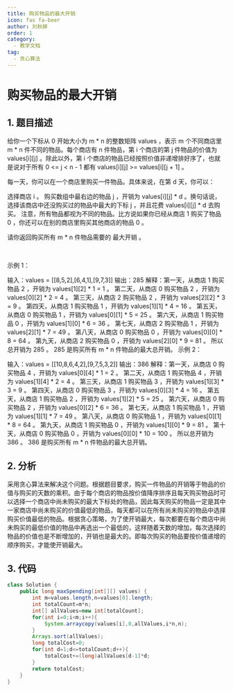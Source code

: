 ```yaml
---
title: 购买物品的最大开销
icon: fas fa-beer
author: 刘秋婷
order: 1
category:
  - 教学文档
tag:
  - 贪心算法
---
```


# 购买物品的最大开销
## 1. 题目描述

给你一个下标从 0 开始大小为 m * n 的整数矩阵 values ，表示 m 个不同商店里 m * n 件不同的物品。每个商店有 n 件物品，第 i 个商店的第 j 件物品的价值为 values[i][j] 。除此以外，第 i 个商店的物品已经按照价值非递增排好序了，也就是说对于所有 0 <= j < n - 1 都有 values[i][j] >= values[i][j + 1] 。

每一天，你可以在一个商店里购买一件物品。具体来说，在第 d 天，你可以：

选择商店 i 。
购买数组中最右边的物品 j ，开销为 values[i][j] * d 。换句话说，选择该商店中还没购买过的物品中最大的下标 j ，并且花费 values[i][j] * d 去购买。
注意，所有物品都视为不同的物品。比方说如果你已经从商店 1 购买了物品 0 ，你还可以在别的商店里购买其他商店的物品 0 。

请你返回购买所有 m * n 件物品需要的 最大开销 。

 

示例 1：

输入：values = [[8,5,2],[6,4,1],[9,7,3]]
输出：285
解释：第一天，从商店 1 购买物品 2 ，开销为 values[1][2] * 1 = 1 。
第二天，从商店 0 购买物品 2 ，开销为 values[0][2] * 2 = 4 。
第三天，从商店 2 购买物品 2 ，开销为 values[2][2] * 3 = 9 。
第四天，从商店 1 购买物品 1 ，开销为 values[1][1] * 4 = 16 。
第五天，从商店 0 购买物品 1 ，开销为 values[0][1] * 5 = 25 。
第六天，从商店 1 购买物品 0 ，开销为 values[1][0] * 6 = 36 。
第七天，从商店 2 购买物品 1 ，开销为 values[2][1] * 7 = 49 。
第八天，从商店 0 购买物品 0 ，开销为 values[0][0] * 8 = 64 。
第九天，从商店 2 购买物品 0 ，开销为 values[2][0] * 9 = 81 。
所以总开销为 285 。
285 是购买所有 m * n 件物品的最大总开销。
示例 2：

输入：values = [[10,8,6,4,2],[9,7,5,3,2]]
输出：386
解释：第一天，从商店 0 购买物品 4 ，开销为 values[0][4] * 1 = 2 。
第二天，从商店 1 购买物品 4 ，开销为 values[1][4] * 2 = 4 。
第三天，从商店 1 购买物品 3 ，开销为 values[1][3] * 3 = 9 。
第四天，从商店 0 购买物品 3 ，开销为 values[0][3] * 4 = 16 。
第五天，从商店 1 购买物品 2 ，开销为 values[1][2] * 5 = 25 。
第六天，从商店 0 购买物品 2 ，开销为 values[0][2] * 6 = 36 。
第七天，从商店 1 购买物品 1 ，开销为 values[1][1] * 7 = 49 。
第八天，从商店 0 购买物品 1 ，开销为 values[0][1] * 8 = 64 。
第九天，从商店 1 购买物品 0 ，开销为 values[1][0] * 9 = 81 。
第十天，从商店 0 购买物品 0 ，开销为 values[0][0] * 10 = 100 。
所以总开销为 386 。
386 是购买所有 m * n 件物品的最大总开销。

## 2. 分析

采用贪心算法来解决这个问题。根据题目要求，购买一件物品的开销等于物品的价值与购买的天数的乘积。由于每个商店的物品按价值降序排序且每天购买物品时可以选择一个商店中尚未购买的最大下标处的物品，因此每天购买的物品一定是其中一家商店中尚未购买的价值最低的物品，每天都可以在所有尚未购买的物品中选择购买价值最低的物品。根据贪心策略，为了使开销最大，每次都要在每个商店中尚未购买的最低价值的物品中再选出一个最低的，这样随着天数的增加，每次选择的物品的价值也是不断增加的，开销也是最大的。即每次购买的物品要按价值递增的顺序购买，才能使开销最大。

## 3. 代码

```java
class Solution {
    public long maxSpending(int[][] values) {
        int m=values.length,n=values[0].length;
        int totalCount=m*n;
        int[] allValues=new int[totalCount];
        for(int i=0;i<m;i++){
            System.arraycopy(values[i],0,allValues,i*n,n);
        }
        Arrays.sort(allValues);
        long totalCost=0;
        for(int d=1;d<=totalCount;d++){
            totalCost+=(long)allValues[d-1]*d;
        }
        return totalCost;
    }
}
```